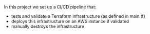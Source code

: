 In this project we set up  a CI/CD pipeline that:
- tests and validate a Terraform infrastructure (as defined in main.tf)
- deploys this infrastructure on an AWS instance if validated
- manually destroys the infrastructure
